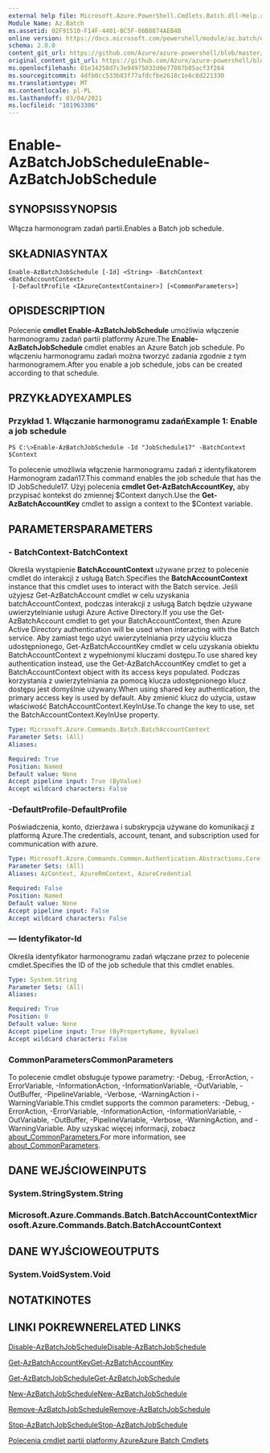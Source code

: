 ```yaml
---
external help file: Microsoft.Azure.PowerShell.Cmdlets.Batch.dll-Help.xml
Module Name: Az.Batch
ms.assetid: 02F91510-F14F-4401-BC5F-06B0874AEB4B
online version: https://docs.microsoft.com/powershell/module/az.batch/enable-azbatchjobschedule
schema: 2.0.0
content_git_url: https://github.com/Azure/azure-powershell/blob/master/src/Batch/Batch/help/Enable-AzBatchJobSchedule.md
original_content_git_url: https://github.com/Azure/azure-powershell/blob/master/src/Batch/Batch/help/Enable-AzBatchJobSchedule.md
ms.openlocfilehash: 01e34258d7c3e94975032d0e77087b05acf3f264
ms.sourcegitcommit: 4dfb0cc533b83f77afdcfbe2618c1e6c8d221330
ms.translationtype: MT
ms.contentlocale: pl-PL
ms.lasthandoff: 03/04/2021
ms.locfileid: "101963306"
---
```

# <span data-ttu-id="22513-101">Enable-AzBatchJobSchedule</span><span class="sxs-lookup"><span data-stu-id="22513-101">Enable-AzBatchJobSchedule</span></span>

## <span data-ttu-id="22513-102">SYNOPSIS</span><span class="sxs-lookup"><span data-stu-id="22513-102">SYNOPSIS</span></span>
<span data-ttu-id="22513-103">Włącza harmonogram zadań partii.</span><span class="sxs-lookup"><span data-stu-id="22513-103">Enables a Batch job schedule.</span></span>

## <span data-ttu-id="22513-104">SKŁADNIA</span><span class="sxs-lookup"><span data-stu-id="22513-104">SYNTAX</span></span>

```
Enable-AzBatchJobSchedule [-Id] <String> -BatchContext <BatchAccountContext>
 [-DefaultProfile <IAzureContextContainer>] [<CommonParameters>]
```

## <span data-ttu-id="22513-105">OPIS</span><span class="sxs-lookup"><span data-stu-id="22513-105">DESCRIPTION</span></span>
<span data-ttu-id="22513-106">Polecenie **cmdlet Enable-AzBatchJobSchedule** umożliwia włączenie harmonogramu zadań partii platformy Azure.</span><span class="sxs-lookup"><span data-stu-id="22513-106">The **Enable-AzBatchJobSchedule** cmdlet enables an Azure Batch job schedule.</span></span>
<span data-ttu-id="22513-107">Po włączeniu harmonogramu zadań można tworzyć zadania zgodnie z tym harmonogramem.</span><span class="sxs-lookup"><span data-stu-id="22513-107">After you enable a job schedule, jobs can be created according to that schedule.</span></span>

## <span data-ttu-id="22513-108">PRZYKŁADY</span><span class="sxs-lookup"><span data-stu-id="22513-108">EXAMPLES</span></span>

### <span data-ttu-id="22513-109">Przykład 1. Włączanie harmonogramu zadań</span><span class="sxs-lookup"><span data-stu-id="22513-109">Example 1: Enable a job schedule</span></span>
```
PS C:\>Enable-AzBatchJobSchedule -Id "JobSchedule17" -BatchContext $Context
```

<span data-ttu-id="22513-110">To polecenie umożliwia włączenie harmonogramu zadań z identyfikatorem Harmonogram zadań17.</span><span class="sxs-lookup"><span data-stu-id="22513-110">This command enables the job schedule that has the ID JobSchedule17.</span></span>
<span data-ttu-id="22513-111">Użyj polecenia **cmdlet Get-AzBatchAccountKey,** aby przypisać kontekst do zmiennej $Context danych.</span><span class="sxs-lookup"><span data-stu-id="22513-111">Use the **Get-AzBatchAccountKey** cmdlet to assign a context to the $Context variable.</span></span>

## <span data-ttu-id="22513-112">PARAMETERS</span><span class="sxs-lookup"><span data-stu-id="22513-112">PARAMETERS</span></span>

### <span data-ttu-id="22513-113">- BatchContext</span><span class="sxs-lookup"><span data-stu-id="22513-113">-BatchContext</span></span>
<span data-ttu-id="22513-114">Określa wystąpienie **BatchAccountContext** używane przez to polecenie cmdlet do interakcji z usługą Batch.</span><span class="sxs-lookup"><span data-stu-id="22513-114">Specifies the **BatchAccountContext** instance that this cmdlet uses to interact with the Batch service.</span></span>
<span data-ttu-id="22513-115">Jeśli użyjesz Get-AzBatchAccount cmdlet w celu uzyskania batchAccountContext, podczas interakcji z usługą Batch będzie używane uwierzytelnianie usługi Azure Active Directory.</span><span class="sxs-lookup"><span data-stu-id="22513-115">If you use the Get-AzBatchAccount cmdlet to get your BatchAccountContext, then Azure Active Directory authentication will be used when interacting with the Batch service.</span></span> <span data-ttu-id="22513-116">Aby zamiast tego użyć uwierzytelniania przy użyciu klucza udostępnionego, Get-AzBatchAccountKey cmdlet w celu uzyskania obiektu BatchAccountContext z wypełnionymi kluczami dostępu.</span><span class="sxs-lookup"><span data-stu-id="22513-116">To use shared key authentication instead, use the Get-AzBatchAccountKey cmdlet to get a BatchAccountContext object with its access keys populated.</span></span> <span data-ttu-id="22513-117">Podczas korzystania z uwierzytelniania za pomocą klucza udostępnionego klucz dostępu jest domyślnie używany.</span><span class="sxs-lookup"><span data-stu-id="22513-117">When using shared key authentication, the primary access key is used by default.</span></span> <span data-ttu-id="22513-118">Aby zmienić klucz do użycia, ustaw właściwość BatchAccountContext.KeyInUse.</span><span class="sxs-lookup"><span data-stu-id="22513-118">To change the key to use, set the BatchAccountContext.KeyInUse property.</span></span>

```yaml
Type: Microsoft.Azure.Commands.Batch.BatchAccountContext
Parameter Sets: (All)
Aliases:

Required: True
Position: Named
Default value: None
Accept pipeline input: True (ByValue)
Accept wildcard characters: False
```

### <span data-ttu-id="22513-119">-DefaultProfile</span><span class="sxs-lookup"><span data-stu-id="22513-119">-DefaultProfile</span></span>
<span data-ttu-id="22513-120">Poświadczenia, konto, dzierżawa i subskrypcja używane do komunikacji z platformą Azure.</span><span class="sxs-lookup"><span data-stu-id="22513-120">The credentials, account, tenant, and subscription used for communication with azure.</span></span>

```yaml
Type: Microsoft.Azure.Commands.Common.Authentication.Abstractions.Core.IAzureContextContainer
Parameter Sets: (All)
Aliases: AzContext, AzureRmContext, AzureCredential

Required: False
Position: Named
Default value: None
Accept pipeline input: False
Accept wildcard characters: False
```

### <span data-ttu-id="22513-121">— Identyfikator</span><span class="sxs-lookup"><span data-stu-id="22513-121">-Id</span></span>
<span data-ttu-id="22513-122">Określa identyfikator harmonogramu zadań włączane przez to polecenie cmdlet.</span><span class="sxs-lookup"><span data-stu-id="22513-122">Specifies the ID of the job schedule that this cmdlet enables.</span></span>

```yaml
Type: System.String
Parameter Sets: (All)
Aliases:

Required: True
Position: 0
Default value: None
Accept pipeline input: True (ByPropertyName, ByValue)
Accept wildcard characters: False
```

### <span data-ttu-id="22513-123">CommonParameters</span><span class="sxs-lookup"><span data-stu-id="22513-123">CommonParameters</span></span>
<span data-ttu-id="22513-124">To polecenie cmdlet obsługuje typowe parametry: -Debug, -ErrorAction, -ErrorVariable, -InformationAction, -InformationVariable, -OutVariable, -OutBuffer, -PipelineVariable, -Verbose, -WarningAction i -WarningVariable.</span><span class="sxs-lookup"><span data-stu-id="22513-124">This cmdlet supports the common parameters: -Debug, -ErrorAction, -ErrorVariable, -InformationAction, -InformationVariable, -OutVariable, -OutBuffer, -PipelineVariable, -Verbose, -WarningAction, and -WarningVariable.</span></span> <span data-ttu-id="22513-125">Aby uzyskać więcej informacji, zobacz [about_CommonParameters.](http://go.microsoft.com/fwlink/?LinkID=113216)</span><span class="sxs-lookup"><span data-stu-id="22513-125">For more information, see [about_CommonParameters](http://go.microsoft.com/fwlink/?LinkID=113216).</span></span>

## <span data-ttu-id="22513-126">DANE WEJŚCIOWE</span><span class="sxs-lookup"><span data-stu-id="22513-126">INPUTS</span></span>

### <span data-ttu-id="22513-127">System.String</span><span class="sxs-lookup"><span data-stu-id="22513-127">System.String</span></span>

### <span data-ttu-id="22513-128">Microsoft.Azure.Commands.Batch.BatchAccountContext</span><span class="sxs-lookup"><span data-stu-id="22513-128">Microsoft.Azure.Commands.Batch.BatchAccountContext</span></span>

## <span data-ttu-id="22513-129">DANE WYJŚCIOWE</span><span class="sxs-lookup"><span data-stu-id="22513-129">OUTPUTS</span></span>

### <span data-ttu-id="22513-130">System.Void</span><span class="sxs-lookup"><span data-stu-id="22513-130">System.Void</span></span>

## <span data-ttu-id="22513-131">NOTATKI</span><span class="sxs-lookup"><span data-stu-id="22513-131">NOTES</span></span>

## <span data-ttu-id="22513-132">LINKI POKREWNE</span><span class="sxs-lookup"><span data-stu-id="22513-132">RELATED LINKS</span></span>

[<span data-ttu-id="22513-133">Disable-AzBatchJobSchedule</span><span class="sxs-lookup"><span data-stu-id="22513-133">Disable-AzBatchJobSchedule</span></span>](./Disable-AzBatchJobSchedule.md)

[<span data-ttu-id="22513-134">Get-AzBatchAccountKey</span><span class="sxs-lookup"><span data-stu-id="22513-134">Get-AzBatchAccountKey</span></span>](./Get-AzBatchAccountKey.md)

[<span data-ttu-id="22513-135">Get-AzBatchJobSchedule</span><span class="sxs-lookup"><span data-stu-id="22513-135">Get-AzBatchJobSchedule</span></span>](./Get-AzBatchJobSchedule.md)

[<span data-ttu-id="22513-136">New-AzBatchJobSchedule</span><span class="sxs-lookup"><span data-stu-id="22513-136">New-AzBatchJobSchedule</span></span>](./New-AzBatchJobSchedule.md)

[<span data-ttu-id="22513-137">Remove-AzBatchJobSchedule</span><span class="sxs-lookup"><span data-stu-id="22513-137">Remove-AzBatchJobSchedule</span></span>](./Remove-AzBatchJobSchedule.md)

[<span data-ttu-id="22513-138">Stop-AzBatchJobSchedule</span><span class="sxs-lookup"><span data-stu-id="22513-138">Stop-AzBatchJobSchedule</span></span>](./Stop-AzBatchJobSchedule.md)

[<span data-ttu-id="22513-139">Polecenia cmdlet partii platformy Azure</span><span class="sxs-lookup"><span data-stu-id="22513-139">Azure Batch Cmdlets</span></span>](/powershell/module/Az.Batch/)
